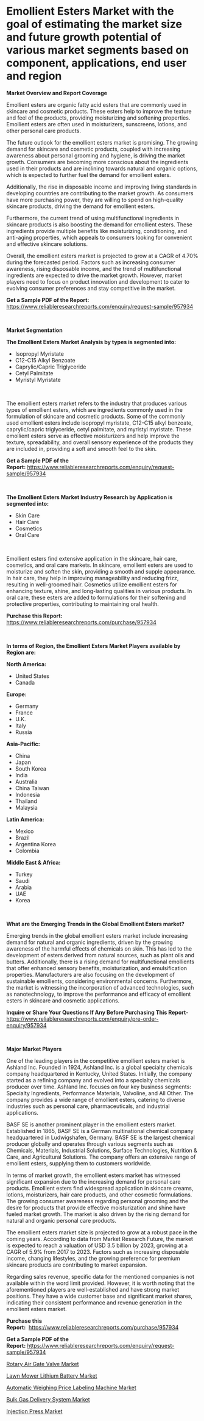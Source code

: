 <p><h1>Emollient Esters Market with the goal of estimating the market size and future growth potential of various market segments based on component, applications, end user and region</h1></p><p><strong>Market Overview and Report Coverage</strong></p>
<p><p>Emollient esters are organic fatty acid esters that are commonly used in skincare and cosmetic products. These esters help to improve the texture and feel of the products, providing moisturizing and softening properties. Emollient esters are often used in moisturizers, sunscreens, lotions, and other personal care products.</p><p>The future outlook for the emollient esters market is promising. The growing demand for skincare and cosmetic products, coupled with increasing awareness about personal grooming and hygiene, is driving the market growth. Consumers are becoming more conscious about the ingredients used in their products and are inclining towards natural and organic options, which is expected to further fuel the demand for emollient esters.</p><p>Additionally, the rise in disposable income and improving living standards in developing countries are contributing to the market growth. As consumers have more purchasing power, they are willing to spend on high-quality skincare products, driving the demand for emollient esters.</p><p>Furthermore, the current trend of using multifunctional ingredients in skincare products is also boosting the demand for emollient esters. These ingredients provide multiple benefits like moisturizing, conditioning, and anti-aging properties, which appeals to consumers looking for convenient and effective skincare solutions.</p><p>Overall, the emollient esters market is projected to grow at a CAGR of 4.70% during the forecasted period. Factors such as increasing consumer awareness, rising disposable income, and the trend of multifunctional ingredients are expected to drive the market growth. However, market players need to focus on product innovation and development to cater to evolving consumer preferences and stay competitive in the market.</p></p>
<p><strong>Get a Sample PDF of the Report:</strong> <a href="https://www.reliableresearchreports.com/enquiry/request-sample/957934">https://www.reliableresearchreports.com/enquiry/request-sample/957934</a></p>
<p>&nbsp;</p>
<p><strong>Market Segmentation</strong></p>
<p><strong>The Emollient Esters Market Analysis by types is segmented into:</strong></p>
<p><ul><li>Isopropyl Myristate</li><li>C12-C15 Alkyl Benzoate</li><li>Caprylic/Capric Triglyceride</li><li>Cetyl Palmitate</li><li>Myristyl Myristate</li></ul></p>
<p>&nbsp;</p>
<p><p>The emollient esters market refers to the industry that produces various types of emollient esters, which are ingredients commonly used in the formulation of skincare and cosmetic products. Some of the commonly used emollient esters include isopropyl myristate, C12-C15 alkyl benzoate, caprylic/capric triglyceride, cetyl palmitate, and myristyl myristate. These emollient esters serve as effective moisturizers and help improve the texture, spreadability, and overall sensory experience of the products they are included in, providing a soft and smooth feel to the skin.</p></p>
<p><strong>Get a Sample PDF of the Report:</strong>&nbsp;<a href="https://www.reliableresearchreports.com/enquiry/request-sample/957934">https://www.reliableresearchreports.com/enquiry/request-sample/957934</a></p>
<p>&nbsp;</p>
<p><strong>The Emollient Esters Market Industry Research by Application is segmented into:</strong></p>
<p><ul><li>Skin Care</li><li>Hair Care</li><li>Cosmetics</li><li>Oral Care</li></ul></p>
<p>&nbsp;</p>
<p><p>Emollient esters find extensive application in the skincare, hair care, cosmetics, and oral care markets. In skincare, emollient esters are used to moisturize and soften the skin, providing a smooth and supple appearance. In hair care, they help in improving manageability and reducing frizz, resulting in well-groomed hair. Cosmetics utilize emollient esters for enhancing texture, shine, and long-lasting qualities in various products. In oral care, these esters are added to formulations for their softening and protective properties, contributing to maintaining oral health.</p></p>
<p><strong>Purchase this Report:</strong>&nbsp; <a href="https://www.reliableresearchreports.com/purchase/957934">https://www.reliableresearchreports.com/purchase/957934</a></p>
<p>&nbsp;</p>
<p><strong>In terms of Region, the Emollient Esters Market Players available by Region are:</strong></p>
<p>
    <p> <strong> North America: </strong>
        <ul>
            <li>United States</li>
            <li>Canada</li>
        </ul>
        </p> 
    <p> <strong> Europe: </strong>
        <ul>
            <li>Germany</li>
            <li>France</li>
            <li>U.K.</li>
            <li>Italy</li>
            <li>Russia</li>
        </ul>
        </p> 
    <p> <strong> Asia-Pacific: </strong>
        <ul>
            <li>China</li>
            <li>Japan</li>
            <li>South Korea</li>
            <li>India</li>
            <li>Australia</li>
            <li>China Taiwan</li>
            <li>Indonesia</li>
            <li>Thailand</li>
            <li>Malaysia</li>
        </ul>
        </p> 
    <p> <strong> Latin America: </strong>
        <ul>
            <li>Mexico</li>
            <li>Brazil</li>
            <li>Argentina Korea</li>
            <li>Colombia</li>
        </ul>
        </p> 
    <p> <strong> Middle East & Africa: </strong>
        <ul>
            <li>Turkey</li>
            <li>Saudi</li>
            <li>Arabia</li>
            <li>UAE</li>
            <li>Korea</li>
        </ul>
    </p>
    </p>
<p>&nbsp;</p>
<p><strong>What are the Emerging Trends in the Global Emollient Esters market?</strong></p>
<p><p>Emerging trends in the global emollient esters market include increasing demand for natural and organic ingredients, driven by the growing awareness of the harmful effects of chemicals on skin. This has led to the development of esters derived from natural sources, such as plant oils and butters. Additionally, there is a rising demand for multifunctional emollients that offer enhanced sensory benefits, moisturization, and emulsification properties. Manufacturers are also focusing on the development of sustainable emollients, considering environmental concerns. Furthermore, the market is witnessing the incorporation of advanced technologies, such as nanotechnology, to improve the performance and efficacy of emollient esters in skincare and cosmetic applications.</p></p>
<p><strong>Inquire or Share Your Questions If Any Before Purchasing This Report</strong>- <a href="https://www.reliableresearchreports.com/enquiry/pre-order-enquiry/957934">https://www.reliableresearchreports.com/enquiry/pre-order-enquiry/957934</a></p>
<p>&nbsp;</p>
<p><strong>Major Market Players</strong></p>
<p><p>One of the leading players in the competitive emollient esters market is Ashland Inc. Founded in 1924, Ashland Inc. is a global specialty chemicals company headquartered in Kentucky, United States. Initially, the company started as a refining company and evolved into a specialty chemicals producer over time. Ashland Inc. focuses on four key business segments: Specialty Ingredients, Performance Materials, Valvoline, and All Other. The company provides a wide range of emollient esters, catering to diverse industries such as personal care, pharmaceuticals, and industrial applications.</p><p>BASF SE is another prominent player in the emollient esters market. Established in 1865, BASF SE is a German multinational chemical company headquartered in Ludwigshafen, Germany. BASF SE is the largest chemical producer globally and operates through various segments such as Chemicals, Materials, Industrial Solutions, Surface Technologies, Nutrition & Care, and Agricultural Solutions. The company offers an extensive range of emollient esters, supplying them to customers worldwide.</p><p>In terms of market growth, the emollient esters market has witnessed significant expansion due to the increasing demand for personal care products. Emollient esters find widespread application in skincare creams, lotions, moisturizers, hair care products, and other cosmetic formulations. The growing consumer awareness regarding personal grooming and the desire for products that provide effective moisturization and shine have fueled market growth. The market is also driven by the rising demand for natural and organic personal care products.</p><p>The emollient esters market size is projected to grow at a robust pace in the coming years. According to data from Market Research Future, the market is expected to reach a valuation of USD 3.5 billion by 2023, growing at a CAGR of 5.9% from 2017 to 2023. Factors such as increasing disposable income, changing lifestyles, and the growing preference for premium skincare products are contributing to market expansion.</p><p>Regarding sales revenue, specific data for the mentioned companies is not available within the word limit provided. However, it is worth noting that the aforementioned players are well-established and have strong market positions. They have a wide customer base and significant market shares, indicating their consistent performance and revenue generation in the emollient esters market.</p></p>
<p><strong>Purchase this Report:</strong>&nbsp;&nbsp;<a href="https://www.reliableresearchreports.com/purchase/957934">https://www.reliableresearchreports.com/purchase/957934</a></p>
<p></p>
<p><strong>Get a Sample PDF of the Report:</strong>&nbsp;<a href="https://www.reliableresearchreports.com/enquiry/request-sample/957934">https://www.reliableresearchreports.com/enquiry/request-sample/957934</a></p>
<p><p><a href="https://www.linkedin.com/pulse/rotary-air-gate-valve-market-size-2023-2030-global-industrial-naquf/">Rotary Air Gate Valve Market</a></p><p><a href="https://medium.com/@dannyharber1978/lawn-mower-lithium-battery-market-size-and-market-trends-complete-industry-overview-2023-to-2030-945a6437b004">Lawn Mower Lithium Battery Market</a></p><p><a href="https://www.linkedin.com/pulse/automatic-weighing-price-labeling-machine-market-share-ns9if/">Automatic Weighing Price Labeling Machine Market</a></p><p><a href="https://www.linkedin.com/pulse/bulk-gas-delivery-system-market-size-share-amp-trends-analysis-uexxf/">Bulk Gas Delivery System Market</a></p><p><a href="https://medium.com/@favor.look.seal/injection-press-market-report-reveals-the-latest-trends-and-growth-opportunities-of-this-market-71dbc50805f4">Injection Press Market</a></p></p>